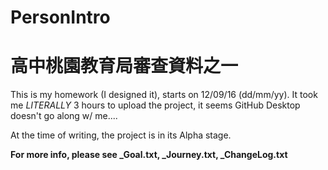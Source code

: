 # PersonIntro

<h1>高中桃園教育局審查資料之一</h1>

This is my homework (I designed it), starts on 12/09/16 (dd/mm/yy).
It took me <i>LITERALLY</i> 3 hours to upload the project, it seems GitHub Desktop doesn't go along w/ me....

At the time of writing, the project is in its Alpha stage.

<strong>For more info, please see _Goal.txt, _Journey.txt, _ChangeLog.txt </strong>
